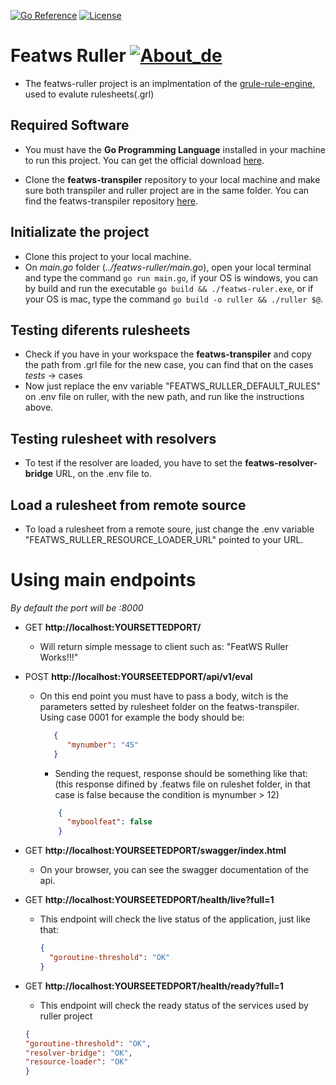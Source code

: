 [![Go Reference](https://pkg.go.dev/badge/github.com/abu-lang/goabu.svg)](https://pkg.go.dev/github.com/bancodobrasil/featws-ruller)
[![License](https://img.shields.io/badge/License-Apache%202.0-blue.svg)](https://github.com/bancodobrasil/featws-ruller/blob/develop/LICENSE)
# Featws Ruller [![About_de](https://github.com/yammadev/flag-icons/blob/master/png/BR.png?raw=true)](https://github.com/bancodobrasil/featws-ruller/blob/develop/README-PTBR.md)
- The featws-ruller project is an implmentation of the [grule-rule-engine](https://github.com/hyperjumptech/grule-rule-engine), used to evalute rulesheets(.grl) 

## Required Software
- You must have the **Go Programming Language** installed in your machine to run this project. You can get the official download [here](https://go.dev/doc/install).

- Clone the **featws-transpiler** repository to your local machine and make sure both transpiler and ruller project are in the same folder. You can find the featws-transpiler repository [here](https://github.com/bancodobrasil/featws-transpiler).

## Initializate the project
- Clone this project to your local machine.
- On _main.go_ folder (*../featws-ruller/main.go*), open your local terminal and type the command `go run main.go`, if your OS is windows, you can by build and run the executable `go build && ./featws-ruler.exe`, or if your OS is mac, type the command `go build -o ruller && ./ruller $@`.

## Testing diferents rulesheets
- Check if you have in your workspace the **featws-transpiler** and copy the path from .grl file for the new case, you can find that on the cases _tests_ -> cases
- Now just replace the env variable "FEATWS_RULLER_DEFAULT_RULES" on .env file on ruller, with the new path, and run like the instructions above.

## Testing rulesheet with resolvers
- To test if the resolver are loaded, you have to set the **featws-resolver-bridge** URL, on the .env file to.

## Load a rulesheet from remote source
- To load a rulesheet from a remote soure, just change the .env variable "FEATWS_RULLER_RESOURCE_LOADER_URL" pointed to your URL.


# Using main endpoints
_By default the port will be :8000_
- GET **http://localhost:YOURSETTEDPORT/** 
  - Will return  simple message to client such as: "FeatWS Ruller Works!!!"

- POST **http://localhost:YOURSEETEDPORT/api/v1/eval** 
  - On this end point you must have to pass a body, witch is the parameters setted by rulesheet folder on the featws-transpiler. Using case 0001 for example the body should be:
    ```json
       {
          "mynumber": "45"
       }
    ```
    - Sending the request, response should be something like that: (this response difined by .featws file on ruleshet folder, in that case is false because the condition is mynumber > 12)
    ```json 
        {
          "myboolfeat": false
        }
    ```
- GET **http://localhost:YOURSEETEDPORT/swagger/index.html**
  - On your browser, you can see the swagger documentation of the api.

- GET **http://localhost:YOURSEETEDPORT/health/live?full=1** 
  - This endpoint will check the live status of the application, just like that:
    ```json
    {
      "goroutine-threshold": "OK"
    }
    ```

- GET **http://localhost:YOURSEETEDPORT/health/ready?full=1**
  - This endpoint will check the ready status of the services used by ruller project
  ```json
  {
  "goroutine-threshold": "OK",
  "resolver-bridge": "OK",
  "resource-loader": "OK"
  }
  ```





      









